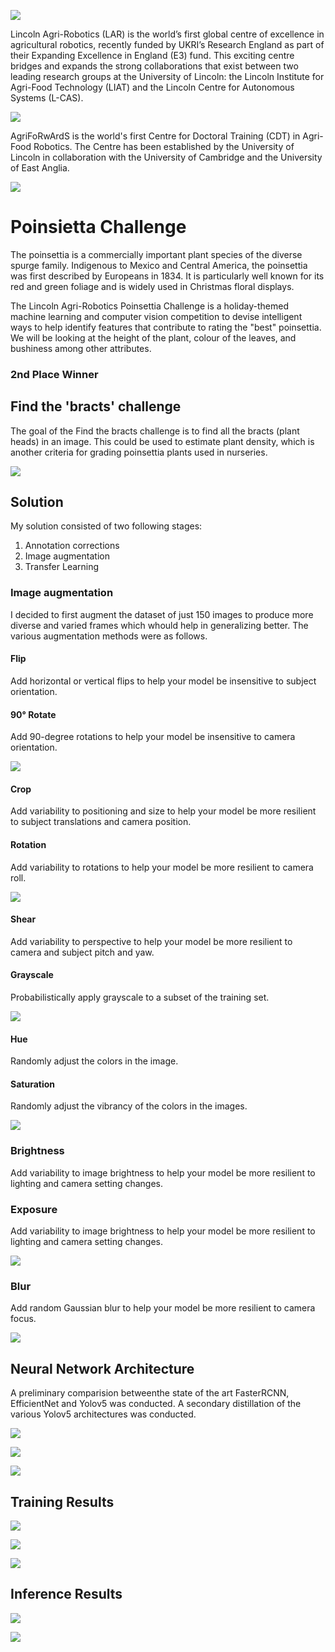 ![](documentation_files/Capture.PNG)

Lincoln Agri-Robotics (LAR) is the world’s first global centre of excellence in agricultural robotics, recently funded by UKRI’s Research England as part of their Expanding Excellence in England (E3) fund. This exciting centre bridges and expands the strong collaborations that exist between two leading research groups at the University of Lincoln: the Lincoln Institute for Agri-Food Technology (LIAT) and the Lincoln Centre for Autonomous Systems (L-CAS).

![](documentation_files/1.jpg)

AgriFoRwArdS is the world's first Centre for Doctoral Training (CDT) in Agri-Food Robotics. The Centre has been established by the University of Lincoln in collaboration with the University of Cambridge and the University of East Anglia.

![](documentation_files/AgriForwards.svg)

# Poinsietta Challenge
The poinsettia is a commercially important plant species of the diverse spurge family. Indigenous to Mexico and Central America, the poinsettia was first described by Europeans in 1834. It is particularly well known for its red and green foliage and is widely used in Christmas floral displays.

The Lincoln Agri-Robotics Poinsettia Challenge is a holiday-themed machine learning and computer
vision competition to devise intelligent ways to help identify features that contribute to rating the
"best" poinsettia. We will be looking at the height of the plant, colour of the leaves, and bushiness
among other attributes.

### 2nd Place Winner

## Find the 'bracts' challenge
The goal of the Find the bracts challenge is to find all the bracts (plant heads) in an image. This
could be used to estimate plant density, which is another criteria for grading poinsettia plants used
in nurseries.

![](documentation_files/poinsettia_test1.jpg)

## Solution

My solution consisted of two following stages:
1. Annotation corrections
2. Image augmentation
3. Transfer Learning

### Image augmentation

I decided to first augment the dataset of just 150 images to produce more diverse and varied frames which whould help in generalizing better. 
The various augmentation methods were as follows.

#### Flip
Add horizontal or vertical flips to help your model be insensitive to subject orientation.
#### 90° Rotate
Add 90-degree rotations to help your model be insensitive to camera orientation.

![](documentation_files/12.PNG)

#### Crop
Add variability to positioning and size to help your model be more resilient to subject translations and camera position.
#### Rotation
Add variability to rotations to help your model be more resilient to camera roll.

![](documentation_files/34.PNG)

#### Shear
Add variability to perspective to help your model be more resilient to camera and subject pitch and yaw.
#### Grayscale
Probabilistically apply grayscale to a subset of the training set.

![](documentation_files/56.PNG)

#### Hue
Randomly adjust the colors in the image.
#### Saturation
Randomly adjust the vibrancy of the colors in the images.

![](documentation_files/78.PNG)

### Brightness
Add variability to image brightness to help your model be more resilient to lighting and camera setting changes.
### Exposure
Add variability to image brightness to help your model be more resilient to lighting and camera setting changes.

![](documentation_files/910.PNG)

### Blur
Add random Gaussian blur to help your model be more resilient to camera focus.

![](documentation_files/11.PNG)

## Neural Network Architecture
A preliminary comparision betweenthe state of the art FasterRCNN, EfficientNet and Yolov5
was conducted. A secondary distillation of the various Yolov5 architectures was conducted.

![](documentation_files/ffd.png)

![](documentation_files/yolov5.png)

![](documentation_files/yolo.png)

## Training Results
![](documentation_files/precision_recall_curve.png)

![](documentation_files/pr.png)

![](documentation_files/cf.PNG)

## Inference Results
![](documentation_files/test_batch1_pred.jpg)

![](documentation_files/unnamed.png)